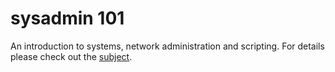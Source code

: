 # sysadmin 101

An introduction to systems, network administration and scripting. For details please check out the [subject](https://github.com/sharvas/init/raw/master/init.en.pdf).


<!--stackedit_data:
eyJoaXN0b3J5IjpbLTU5ODUxNzc4NV19
-->